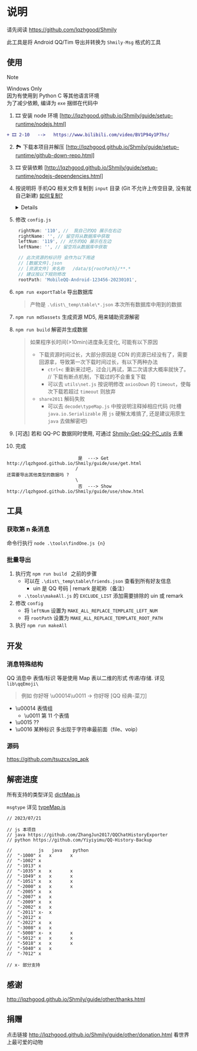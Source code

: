# 说明

请先阅读 https://github.com/lqzhgood/Shmily

此工具是将 Android QQ/Tim 导出并转换为 `Shmily-Msg` 格式的工具

## 使用

> [!NOTE]
> Windows Only <br />
> 因为有使用到 Python C 等其他语言环境 <br />
> 为了减少依赖, 编译为 `exe` 捆绑在代码中 <br />

1. 🎞️ 安装 node 环境 [http://lqzhgood.github.io/Shmily/guide/setup-runtime/nodejs.html]
```diff
+ 🎞️ 2-10   -->   https://www.bilibili.com/video/BV1P94y1P7hs/
```
2. 🏞️ 下载本项目并解压 [http://lqzhgood.github.io/Shmily/guide/setup-runtime/github-down-repo.html]
3. 🎞️ 安装依赖 [http://lqzhgood.github.io/Shmily/guide/setup-runtime/nodejs-dependencies.html]
4. 按说明将 手机QQ 相关文件复制到 `input` 目录 (Git 不允许上传空目录, 没有就自己新建) [如何复制?](http://lqzhgood.github.io/Shmily/guide/setup-runtime/Android-copy.html)
    <details>

    ```
    // input 文件夹结构

    -\ input
        -\ data
            -\ databases  // 数据库
            -\ files      // 数据库解密相关文件
                - kc
        -\ assets
            -\ .emotionsm // 表情 注意有个 . 开头
            -\ chatpic    // 图片
            -\ ptt        // 语音
            -\ file       // 文件
            -\ video      // 视频
            -\ other      // 其他文件
                -\ tencent
                -\ QQ
                -\ Tim
                -\ ...

    // 关于 `other\*`
    所有和聊天记录相关的文件都可以放这里, 结构不限
    找不到的文件会从`other`中使用`MD5`或`文件名`去匹配
    ```

    | 一级      | 二级          | QQ 路径                                                         | TIM 路径                                              |
    | --------- | ------------- | --------------------------------------------------------------- | ----------------------------------------------------- |
    | `data\`   |               |                                                                 |                                                       |
    |           | `databases\`  | /data/data/com.tencent.mobileqq/databases/                      | /data/data/com.tencent.tim/databases/                 |
    |           | `files\kc`    | /data/data/com.tencent.mobileqq/files/kc                        | /data/data/com.tencent.tim/files/kc                   |
    | `assets\` |               |                                                                 |                                                       |
    |           | `.emotionsm\` | /tencent/MobileQQ/.emotionsm/                                   | /tencent/Tim/.emotionsm/                              |
    |           |               | /Android/data/com.tencent.mobileqq/Tencent/MobileQQ/.emotionsm/ | /Android/data/com.tencent.tim/Tencent/Tim/.emotionsm/ |
    |           | `chatpic\`    | /Android/data/com.tencent.mobileqq/Tencent/MobileQQ/chatpic/    | /Android/data/com.tencent.tim/Tencent/Tim/chatpic/    |
    |           | `ptt\`        | /Android/data/com.tencent.mobileqq/Tencent/MobileQQ/${QQ}/ptt/  | /tencent/Tim/${QQ}/ptt/                               |
    |           |               |                                                                 | /Android/data/com.tencent.tim/Tencent/Tim/${QQ}/ptt/  |
    |           | `file\`       | /Android/data/com.tencent.mobileqq/Tencent/QQfile_recv/         | /Android/data/com.tencent.tim/Tencent/TIMfile_recv/   |
    |           | `video\`      |                                                                 | /tencent/Tim/shortvideo/                              |
    |           |               |                                                                 | /Android/data/com.tencent.tim/Tencent/Tim/shortvideo/ |
    |           | `other\*`     | /tencent                                                        | /tencent                                              |
    |           |               | /Android/data/com.tencent.mobileqq                              | /Android/data/com.tencent.tim                         |
    |           |               | ...                                                             | ...                                                   |

    </details>

6. 修改 `config.js`
   ```js
    rightNum: '110', //  我自己的QQ 展示在右边
    rightName: '', // 留空将从数据库中获取
    leftNum: '119', // 对方的QQ 展示在左边
    leftName: '', // 留空将从数据库中获取

    // 此次资源的标识符 会作为以下用途
    // [数据文件].json
    // [资源文件] 夹名称   /data/${rootPath}/**.*
    // 建议按以下规则修改
    rootPath: 'MobileQQ-Android-123456-20230101',
   ```
7. `npm run exportTable` 导出数据库
   > 产物是 `.\dist\_temp\table\*.json` 本次所有数据库中用到的数据
8. `npm run md5assets` 生成资源 MD5, 用来辅助资源解密
9. `npm run build` 解密并生成数据 
   > 如果程序长时间(>10min)进度条无变化, 可能有以下原因
   > 
   > - 下载资源时间过长，大部分原因是 CDN 的资源已经没有了，需要回源拿，导致第一次下载时间过长，有以下两种办法
   >   - `ctrl+c` 重新来过吧，过会儿再试，第二次请求大概率就快了。 // 下载有断点机制，下载过的不会重复下载
   >   - 可以去 `utils\net.js` 按说明修改 `axiosDown` 的 `timeout`，使每次下载若超过 `timeout` 则放弃
   > - `share2011` 解码失败
   >   - 可以去 `decode\typeMap.js` 中按说明注释掉相应代码 (吐槽 `java.io.Serializable` 用 `js` 硬解太难搞了, 还是建议用原生 `java` 去做解密吧)

10. [可选] 若和 QQ-PC 数据同时使用, 可通过 [Shmily-Get-QQ-PC_utils](https://github.com/lqzhgood/Shmily-Get-QQ-PC_utils) 去重
11. 完成
```
                           是  ---> Get   http://lqzhgood.github.io/Shmily/guide/use/get.html
                          /  
还需要导出其他类型的数据吗 ? 
                          \  
                           否  ---> Show  http://lqzhgood.github.io/Shmily/guide/use/show.html
```

## 工具

### 获取第 n 条消息
命令行执行 `node .\tools\findOne.js {n}`

### 批量导出

1. 执行完 `npm run build ` 之前的步骤
    - 可以在 `.\dist\_temp\table\friends.json` 查看到所有好友信息
        - uin 是 QQ 号码 | remark 是昵称（备注）
    - `.\tools\makeAll.js` 的 `EXCLUDE_LIST` 添加需要排除的 uin 或 remark
2. 修改 `config`
    - 将 `leftNum` 设置为 `MAKE_ALL_REPLACE_TEMPLATE_LEFT_NUM`
    - 将 `rootPath` 设置为 `MAKE_ALL_REPLACE_TEMPLATE_ROOT_PATH`
3. 执行 `npm run makeAll`

## 开发

### 消息特殊结构

QQ 消息中 表情/标识 等是使用 Map 表以二维的形式 传递/存储. 详见 `lib\qqEmoji\`

> 例如 你好呀 \u00014\u0011 -> 你好呀 [QQ 经典-菜刀]

-   \u00014 表情组
    -   \u0011 第 11 个表情
-   \u0015 ??
-   \u0016 某种标识 多出现于字符串最前面（file、voip）

### 源码

https://github.com/tsuzcx/qq_apk

## 解密进度

所有支持的类型详见 [dictMap.js](./decode/utils/dictMap.js)

`msgtype` 详见 [typeMap.js](./decode/typeMap.js)

```
// 2023/07/21

// js 本项目
// java https://github.com/ZhangJun2017/QQChatHistoryExporter
// python https://github.com/Yiyiyimu/QQ-History-Backup

//          js   java    python
//  "-1000" x   x       x
//  "-1002" x
//  "-1013" x
//  "-1035" x   x       x
//  "-1049" x   x       x
//  "-1051" x   x       x
//  "-2000" x   x       x
//  "-2005" x   x
//  "-2007" x   x
//  "-2009" x   x
//  "-2002" x   x
//  "-2011" x-  x
//  "-2012" x
//  "-2022" x   x
//  "-3008" x   x
//  "-5008" x-  x       x
//  "-5012" x   x       x
//  "-5018" x   x       x
//  "-5040" x   x
//  "-7012" x

// x- 部分支持 
```

## 感谢

http://lqzhgood.github.io/Shmily/guide/other/thanks.html

## 捐赠

点击链接 http://lqzhgood.github.io/Shmily/guide/other/donation.html 看世界上最可爱的动物
